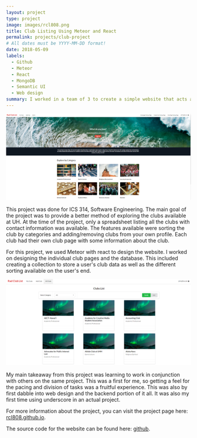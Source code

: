 ```yaml
---
layout: project
type: project
image: images/rcl808.png
title: Club Listing Using Meteor and React
permalink: projects/club-project
# All dates must be YYYY-MM-DD format!
date: 2018-05-09
labels:
  - Github
  - Meteor
  - React
  - MongoDB
  - Semantic UI
  - Web design
summary: I worked in a team of 3 to create a simple website that acts as a hub for the clubs at the University of Hawaii at Manoa.
---
```


<div class="ui small rounded images">
  <img class="ui image" src="../images/rcl808.png">
</div>

This project was done for ICS 314, Software Engineering. The main goal of the project was to provide a better method of exploring the clubs available at UH. At the time of the project, only a spreadsheet listing all the clubs with contact information was available. The features available were sorting the club by categories and adding/removing clubs from your own profile. Each club had their own club page with some information about the club.

For this project, we used Meteor with react to design the website. I worked on designing the individual club pages and the database. This included creating a collection to store a user's club data as well as the different sorting available on the user's end. 

<div class="ui small rounded images">
  <img class="ui image" src="../images/allclubsort.png">
</div>

My main takeaway from this project was learning to work in conjunction with others on the same project. This was a first for me, so getting a feel for the pacing and division of tasks was a fruitful experience. This was also by first dabble into web design and the backend portion of it all. It was also my first time using underscore in an actual project.
 
For more information about the project, you can visit the project page here: [rcl808.github.io](https://rcl808.github.io/).

The source code for the website can be found here: [github](https://github.com/rcl808/rcl808).



